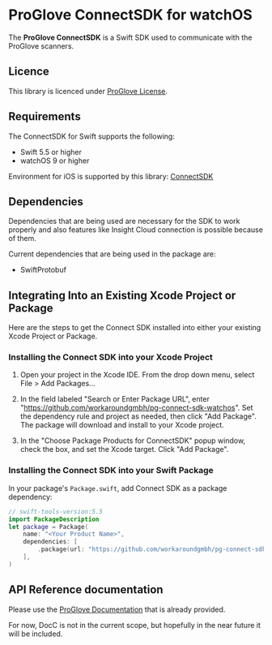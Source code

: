 # ProGlove ConnectSDK for watchOS

The **ProGlove ConnectSDK** is a Swift SDK used to communicate with the ProGlove scanners.

## Licence

This library is licenced under [ProGlove License](/LICENSE).

## Requirements

The ConnectSDK for Swift supports the following:
- Swift 5.5 or higher
- watchOS 9 or higher

Environment for iOS is supported by this library: [ConnectSDK](https://github.com/workaroundgmbh/pg-connect-sdk-ios)

## Dependencies

Dependencies that are being used are necessary for the SDK to work properly and also features like Insight Cloud connection is possible because of them.

Current dependencies that are being used in the package are:
- SwiftProtobuf

## Integrating Into an Existing Xcode Project or Package

Here are the steps to get the Connect SDK installed into either your existing Xcode Project or Package.
### Installing the Connect SDK into your Xcode Project

1. Open your project in the Xcode IDE.  From the drop down menu, select File > Add Packages...

2. In the field labeled "Search or Enter Package URL", enter "https://github.com/workaroundgmbh/pg-connect-sdk-watchos".  Set the
dependency rule and project as needed, then click "Add Package". The package will download and install to your Xcode
project.

1. In the "Choose Package Products for ConnectSDK" popup window, check the box, and set the Xcode target.  Click "Add Package".

### Installing the Connect SDK into your Swift Package

In your package's `Package.swift`, add Connect SDK as a package dependency:
```swift
// swift-tools-version:5.5
import PackageDescription
let package = Package(
    name: "<Your Product Name>",
    dependencies: [
		.package(url: "https://github.com/workaroundgmbh/pg-connect-sdk-watchos", .upToNextMajor(from: "1.8.0"))
    ],
)
```
## API Reference documentation

Please use the [ProGlove Documentation](https://docs.proglove.com/en/insight-mobile--ios-.html) that is already provided.

For now, DocC is not in the current scope, but hopefully in the near future it will be included.
